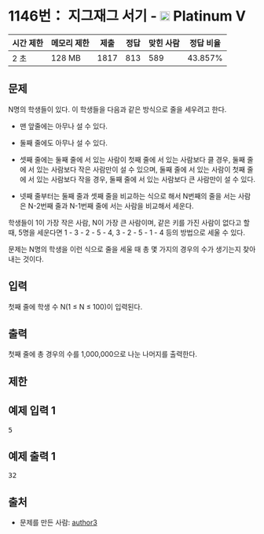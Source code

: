 # 1146번： 지그재그 서기 - <img src="https://static.solved.ac/tier_small/16.svg" style="height:20px" /> Platinum V



| 시간 제한 | 메모리 제한 | 제출 | 정답 | 맞힌 사람 | 정답 비율 |
| --- | --- | --- | --- | --- | --- |
| 2 초 | 128 MB | 1817 | 813 | 589 | 43.857% |
## 문제

N명의 학생들이 있다. 이 학생들을 다음과 같은 방식으로 줄을 세우려고 한다.

- 맨 앞줄에는 아무나 설 수 있다.

- 둘째 줄에도 아무나 설 수 있다.

- 셋째 줄에는 둘째 줄에 서 있는 사람이 첫째 줄에 서 있는 사람보다 클 경우, 둘째 줄에 서 있는 사람보다 작은 사람만이 설 수 있으며, 둘째 줄에 서 있는 사람이 첫째 줄에 서 있는 사람보다 작을 경우, 둘째 줄에 서 있는 사람보다 큰 사람만이 설 수 있다.

- 넷째 줄부터는 둘째 줄과 셋째 줄을 비교하는 식으로 해서 N번째의 줄을 서는 사람은 N-2번째 줄과 N-1번째 줄에 서는 사람을 비교해서 세운다.

학생들이 1이 가장 작은 사람, N이 가장 큰 사람이며, 같은 키를 가진 사람이 없다고 할 때, 5명을 세운다면 1 - 3 - 2 - 5 - 4, 3 - 2 - 5 - 1 - 4 등의 방법으로 세울 수 있다.

문제는 N명의 학생을 이런 식으로 줄을 세울 때 총 몇 가지의 경우의 수가 생기는지 찾아내는 것이다.

## 입력

첫째 줄에 학생 수 N(1 ≤ N ≤ 100)이 입력된다.

## 출력

첫째 줄에 총 경우의 수를 1,000,000으로 나눈 나머지를 출력한다.

## 제한

## 예제 입력 1

<pre>5
</pre>
## 예제 출력 1

<pre>32</pre>
## 출처

- 문제를 만든 사람: [author3](/user/author3)
